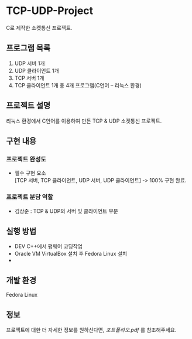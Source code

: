 # TCP-UDP-Project
C로 제작한 소켓통신 프로젝트.

## 프로그램 목록

1) UDP 서버 1개
2) UDP 클라이언트 1개
3) TCP 서버 1개
4) TCP 클라이언트 1개
총 4개 프로그램(C언어 – 리눅스 환경)

## 프로젝트 설명

리눅스 환경에서 C언어를 이용하여 만든 TCP & UDP 소켓통신 프로젝트.

## 구현 내용

### 프로젝트 완성도

- 필수 구현 요소 <br>
[TCP 서버, TCP 클라이언트, UDP 서버, UDP 클라이언트] -> 100% 구현 완료.


### 프로젝트 분담 역할

- 김상준 : TCP & UDP의 서버 및 클라이언트 부분

## 실행 방법

- DEV C++에서 펌웨어 코딩작업
- Oracle VM VirtualBox 설치 후 Fedora Linux 설치
- 

## 개발 환경

Fedora Linux

## 정보

프로젝트에 대한 더 자세한 정보를 원하신다면,  _포트폴리오.pdf_ 를 참조해주세요.
